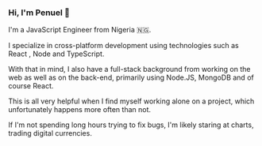 ### Hi, I'm Penuel 👋

 I'm a JavaScript Engineer from Nigeria 🇳🇬. 

I specialize in cross-platform development using technologies such as React , Node and TypeScript.


With that in mind, I also have a full-stack background from working on the web as well as on the back-end, primarily using Node.JS, MongoDB and of course React.


This is all very helpful when I find myself working alone on a project, which unfortunately happens more often than not.


If I'm not spending long hours trying to fix bugs, I'm likely staring at charts, trading digital currencies.
<!--
**PenuelCodes/PenuelCodes** is a ✨ _special_ ✨ repository because its `README.md` (this file) appears on your GitHub profile.

Here are some ideas to get you started:

- 🔭 I’m currently working on ...
- 🌱 I’m currently learning ...
- 👯 I’m looking to collaborate on ...
- 🤔 I’m looking for help with ...
- 💬 Ask me about ...
- 📫 How to reach me: ...
- 😄 Pronouns: ...
- ⚡ Fun fact: ...
-->


